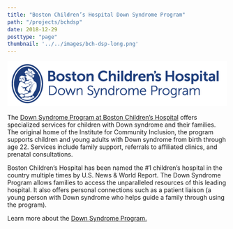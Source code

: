 ```yaml
---
title: "Boston Children’s Hospital Down Syndrome Program"
path: "/projects/bchdsp"
date: 2018-12-29
posttype: "page"
thumbnail: '../../images/bch-dsp-long.png'
---
```



![Boston Children’s Hospital Down Syndrome Program](../../images/bch-dsp-long.png)

The [Down Syndrome Program at Boston Children’s Hospital](http://www.childrenshospital.org/Centers-and-Services/Programs/A-_-E/down-syndrome-program) offers specialized services for children with Down syndrome and their families. The original home of the Institute for Community Inclusion, the program supports children and young adults with Down syndrome from birth through age 22. Services include family support, referrals to affiliated clinics, and prenatal consultations.

Boston Children’s Hospital has been named the #1 children’s hospital in the country multiple times by U.S. News & World Report. The Down Syndrome Program allows families to access the unparalleled resources of this leading hospital. It also offers personal connections such as a patient liaison (a young person with Down syndrome who helps guide a family through using the program).

Learn more about the [Down Syndrome Program.](http://www.childrenshospital.org/Centers-and-Services/Programs/A-_-E/down-syndrome-program)
